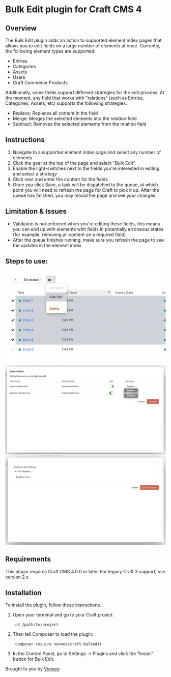 # Bulk Edit plugin for Craft CMS 4

## Overview
The Bulk Edit plugin adds an action to supported element index pages that allows you to edit fields on a large number of
elements at once. Currently, the following element types are supported:
- Entries
- Categories
- Assets
- Users
- Craft Commerce Products

Additionally, some fields support different strategies for the edit process. At the moment, any field that works with
 "relations" (such as Entries, Categories, Assets, etc) supports the following strategies:
 - Replace: Replaces all content in the field
 - Merge: Merges the selected elements into the relation field
 - Subtract: Removes the selected elements from the relation field

## Instructions
1. Navigate to a supported element index page and select any number of elements
2. Click the gear at the top of the page and select "Bulk Edit"
3. Enable the light-switches next to the fields you're interested in editing and select a strategy
4. Click next and enter the content for the fields
5. Once you click Save, a task will be dispatched to the queue, at which point you will need to refresh the page for 
Craft to pick it up. After the queue has finished, you may reload the page and see your changes.

## Limitation & Issues
* Validation is not enforced when you're editing these fields, this means you can end up with elements with fields in 
potentially erroneous states (for example, removing all content on a required field)
* After the queue finishes running, make sure you refresh the page to see the updates in the element index

## Steps to use:
![Screenshot](resources/img/screenshot1.png)
![Screenshot](resources/img/screenshot2.png)
![Screenshot](resources/img/screenshot3.png)

## Requirements

This plugin requires Craft CMS 4.0.0 or later. For legacy Craft 3 support, use version 2.x

## Installation

To install the plugin, follow these instructions.

1. Open your terminal and go to your Craft project:

        cd /path/to/project

2. Then tell Composer to load the plugin:

        composer require venveo/craft-bulkedit

3. In the Control Panel, go to Settings → Plugins and click the “Install” button for Bulk Edit.

Brought to you by [Venveo](https://venveo.com)
